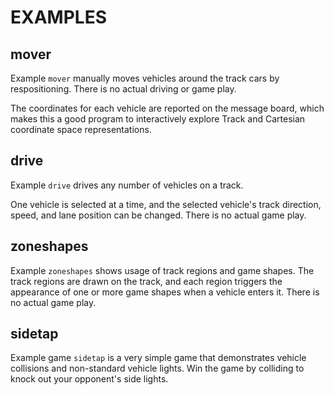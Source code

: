 # EXAMPLES

## mover

Example `mover` manually moves vehicles around the track cars by
respositioning. There is no actual driving or game play.

The coordinates for each vehicle are reported on the message board,
which makes this a good program to interactively explore Track and
Cartesian coordinate space representations.


## drive

Example `drive` drives any number of vehicles on a track.

One vehicle is selected at a time, and the selected vehicle's track
direction, speed, and lane position can be changed. There is no actual
game play.


## zoneshapes

Example `zoneshapes` shows usage of track regions and game shapes. The
track regions are drawn on the track, and each region triggers the
appearance of one or more game shapes when a vehicle enters it. There
is no actual game play.


## sidetap

Example game `sidetap` is a very simple game that demonstrates vehicle
collisions and non-standard vehicle lights. Win the game by colliding
to knock out your opponent's side lights.
